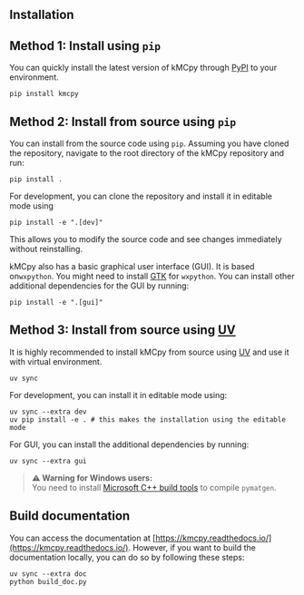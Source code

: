 ## Installation

## Method 1: Install using `pip`
You can quickly install the latest version of kMCpy through [PyPI](https://pypi.org/project/kmcpy/) to your environment.

```shell
pip install kmcpy
```

## Method 2: Install from source using `pip`

You can install from the source code using `pip`. Assuming you have cloned the repository, navigate to the root directory of the kMCpy repository and run:
```shell
pip install .
```
For development, you can clone the repository and install it in editable mode using 

```shell
pip install -e ".[dev]"
```
This allows you to modify the source code and see changes immediately without reinstalling.

kMCpy also has a basic graphical user interface (GUI). It is based on`wxpython`. You might need to install [GTK](https://www.gtk.org/) for `wxpython`. You can install other additional dependencies for the GUI by running:
```shell
pip install -e ".[gui]"
```

## Method 3: Install from source using [UV](https://docs.astral.sh/uv/getting-started/installation/)
It is highly recommended to install kMCpy from source using [UV](https://docs.astral.sh/uv/getting-started/installation/) and use it with virtual environment.
```shell
uv sync
```
For development, you can install it in editable mode using:
```shell
uv sync --extra dev
uv pip install -e . # this makes the installation using the editable mode
```
For GUI, you can install the additional dependencies by running:
```shell
uv sync --extra gui
```

> **⚠️ Warning for Windows users:**  
> You need to install [Microsoft C++ build tools](https://visualstudio.microsoft.com/visual-cpp-build-tools/) to compile `pymatgen`.


## Build documentation
You can access the documentation at [https://kmcpy.readthedocs.io/](https://kmcpy.readthedocs.io/). However, if you want to build the documentation locally, you can do so by following these steps:
```shell
uv sync --extra doc
python build_doc.py
```